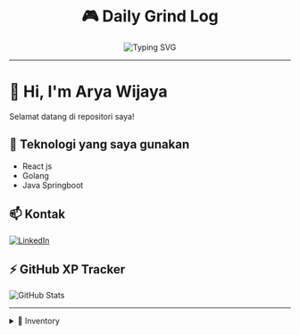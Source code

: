 
<h1 align="center">
  🎮 Daily Grind Log
</h1>

<p align="center">
  <img src="https://readme-typing-svg.demolab.com?font=Fira+Code&pause=1000&color=00FFFF&center=true&vCenter=true&width=435&lines=Welcome+to+my+Daily+Gaming+Log!;Leveling+up+everyday!;Press+Start+to+Continue..." alt="Typing SVG" />
</p>

---

# 👋 Hi, I'm Arya Wijaya

Selamat datang di repositori saya!

## 🚀 Teknologi yang saya gunakan
- React js
- Golang
- Java Springboot

## 📫 Kontak
[![LinkedIn](https://img.shields.io/badge/LinkedIn-blue?logo=linkedin)](https://linkedin.com/in/aryawijaya)

## ⚡ GitHub XP Tracker
![GitHub Stats](https://github-readme-stats.vercel.app/api?username=jayll0&show_icons=true&theme=tokyonight)

---

<details>
<summary>🧰 Inventory</summary>

- Weapon: ⚔️ Keyboard
- Armor: 🧠 Focus Mode
- Companion: 🐧 Linux Terminal

</details>
